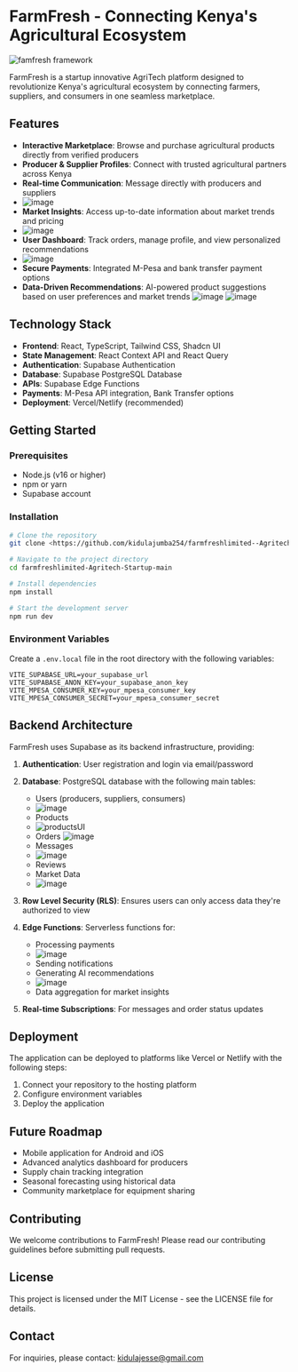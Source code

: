 
# FarmFresh - Connecting Kenya's Agricultural Ecosystem
![famfresh framework](https://github.com/user-attachments/assets/48cbd879-1576-4ebd-98ae-90fcf82305a4)

FarmFresh is a startup innovative AgriTech platform designed to revolutionize Kenya's agricultural ecosystem by connecting farmers, suppliers, and consumers in one seamless marketplace.

## Features

- **Interactive Marketplace**: Browse and purchase agricultural products directly from verified producers
- **Producer & Supplier Profiles**: Connect with trusted agricultural partners across Kenya
- **Real-time Communication**: Message directly with producers and suppliers
- ![image](https://github.com/user-attachments/assets/4da461b3-4f75-4fb8-a5e3-1b6e266a2f48)
- **Market Insights**: Access up-to-date information about market trends and pricing
- ![image](https://github.com/user-attachments/assets/b6321028-4dd2-4e4f-bffe-f9eb8b21967e)
- **User Dashboard**: Track orders, manage profile, and view personalized recommendations
- ![image](https://github.com/user-attachments/assets/308db9f2-45bf-4e5c-80c9-d6b60058c9d1)
- **Secure Payments**: Integrated M-Pesa and bank transfer payment options
- **Data-Driven Recommendations**: AI-powered product suggestions based on user preferences and market trends
![image](https://github.com/user-attachments/assets/cce21101-fe5e-432d-9645-9e358a1fdb38)
![image](https://github.com/user-attachments/assets/8c1b4df9-80f0-4673-8939-5debc3412bbc)

## Technology Stack

- **Frontend**: React, TypeScript, Tailwind CSS, Shadcn UI
- **State Management**: React Context API and React Query
- **Authentication**: Supabase Authentication
- **Database**: Supabase PostgreSQL Database
- **APIs**: Supabase Edge Functions
- **Payments**: M-Pesa API integration, Bank Transfer options
- **Deployment**: Vercel/Netlify (recommended)

## Getting Started

### Prerequisites

- Node.js (v16 or higher)
- npm or yarn
- Supabase account

### Installation

```bash
# Clone the repository
git clone <https://github.com/kidulajumba254/farmfreshlimited--Agritech-startup.git>

# Navigate to the project directory
cd farmfreshlimited-Agritech-Startup-main

# Install dependencies
npm install

# Start the development server
npm run dev
```

### Environment Variables

Create a `.env.local` file in the root directory with the following variables:

```
VITE_SUPABASE_URL=your_supabase_url
VITE_SUPABASE_ANON_KEY=your_supabase_anon_key
VITE_MPESA_CONSUMER_KEY=your_mpesa_consumer_key
VITE_MPESA_CONSUMER_SECRET=your_mpesa_consumer_secret
```

## Backend Architecture

FarmFresh uses Supabase as its backend infrastructure, providing:

1. **Authentication**: User registration and login via email/password
2. **Database**: PostgreSQL database with the following main tables:
   - Users (producers, suppliers, consumers)
   - ![image](https://github.com/user-attachments/assets/aa87e1c6-be45-4572-90e7-68c2b9b7c5e1)
   - Products
   - ![productsUI](https://github.com/user-attachments/assets/06dc66c8-07e4-4a72-ab14-914813284cbf)
   - Orders
     ![image](https://github.com/user-attachments/assets/42494fb3-f6c9-4cdb-ab50-8f70987a1ae6)
   - Messages
   - ![image](https://github.com/user-attachments/assets/7c983f75-a573-4167-ac8e-7352ef9c913d)
   - Reviews
   - Market Data
   - ![image](https://github.com/user-attachments/assets/0901cf48-9c71-42d5-8211-aa55a03550b3)


3. **Row Level Security (RLS)**: Ensures users can only access data they're authorized to view

4. **Edge Functions**: Serverless functions for:
   - Processing payments
   - ![image](https://github.com/user-attachments/assets/a7b2040f-31f4-40c4-b39a-0456ec8f32ba)
   - Sending notifications
   - Generating AI recommendations
   - ![image](https://github.com/user-attachments/assets/7f57417e-86b0-480a-ad8c-8b136aa28252)
   - Data aggregation for market insights

5. **Real-time Subscriptions**: For messages and order status updates

## Deployment

The application can be deployed to platforms like Vercel or Netlify with the following steps:

1. Connect your repository to the hosting platform
2. Configure environment variables
3. Deploy the application

## Future Roadmap

- Mobile application for Android and iOS
- Advanced analytics dashboard for producers
- Supply chain tracking integration
- Seasonal forecasting using historical data
- Community marketplace for equipment sharing

## Contributing

We welcome contributions to FarmFresh! Please read our contributing guidelines before submitting pull requests.

## License

This project is licensed under the MIT License - see the LICENSE file for details.

## Contact

For inquiries, please contact: kidulajesse@gmail.com
